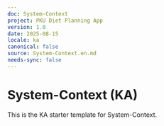 ```yaml
---
doc: System-Context
project: PKU Diet Planning App
version: 1.0
date: 2025-08-15
locale: ka
canonical: false
source: System-Context.en.md
needs-sync: false
---
```


# System-Context (KA)

This is the KA starter template for System-Context.

